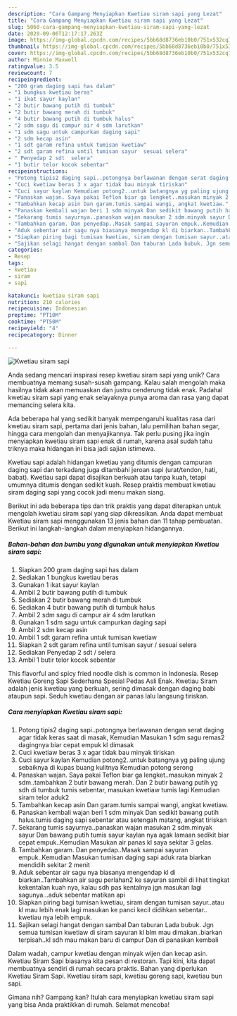 ```yaml
---
description: "Cara Gampang Menyiapkan Kwetiau siram sapi yang Lezat"
title: "Cara Gampang Menyiapkan Kwetiau siram sapi yang Lezat"
slug: 5060-cara-gampang-menyiapkan-kwetiau-siram-sapi-yang-lezat
date: 2020-09-06T12:17:17.263Z
image: https://img-global.cpcdn.com/recipes/5bb68d8736eb10b0/751x532cq70/kwetiau-siram-sapi-foto-resep-utama.jpg
thumbnail: https://img-global.cpcdn.com/recipes/5bb68d8736eb10b0/751x532cq70/kwetiau-siram-sapi-foto-resep-utama.jpg
cover: https://img-global.cpcdn.com/recipes/5bb68d8736eb10b0/751x532cq70/kwetiau-siram-sapi-foto-resep-utama.jpg
author: Minnie Maxwell
ratingvalue: 3.5
reviewcount: 7
recipeingredient:
- "200 gram daging sapi has dalam"
- "1 bungkus kwetiau beras"
- "1 ikat sayur kaylan"
- "2 butir bawang putih di tumbuk"
- "2 butir bawang merah di tumbuk"
- "4 butir bawang putih di tumbuk halus"
- "2 sdm sagu di campur air 4 sdm larutkan"
- "1 sdm sagu untuk campurkan daging sapi"
- "2 sdm kecap asin"
- "1 sdt garam refina untuk tumisan kwetiaw"
- "2 sdt garam refina until tumisan sayur  sesuai selera"
- " Penyedap 2 sdt  selera"
- "1 butir telor kocok sebentar"
recipeinstructions:
- "Potong tipis2 daging sapi..potongnya berlawanan dengan serat daging agar tidak keras saat di masak, Kemudian Masukan 1 sdm sagu remas2 dagingnya biar cepat empuk kl dimasak"
- "Cuci kwetiaw beras 3 x agar tidak bau minyak tiriskan"
- "Cuci sayur kaylan Kemudian potong2..untuk batangnya yg paling ujung sebaiknya di kupas buang kulitnya Kemudian potong serong"
- "Panaskan wajan. Saya pakai Teflon biar ga lengket..masukan minyak 2 sdm..tambahkan 2 butir bawang merah. Dan 2 butir bawang putih yg sdh di tumbuk tumis sebentar, masukan kwetiaw tumis lagi Kemudian siram telor aduk2"
- "Tambahkan kecap asin Dan garam.tumis sampai wangi, angkat kwetiaw."
- "Panaskan kembali wajan beri 1 sdm minyak Dan sedikit bawang putih halus.tumis daging sapi sebentar atau setengah matang, angkat tiriskan"
- "Sekarang tumis sayurnya..panaskan wajan masukan 2 sdm.minyak sayur Dan bawang putih tumis sayur kaylan nya agak lamaan sedikit biar cepat empuk..Kemudian Masukan air panas kl saya sekitar 3 gelas."
- "Tambahkan garam. Dan penyedap..Masak sampai sayuran empuk..Kemudian Masukan tumisan daging sapi aduk rata biarkan mendidih sekitar 2 menit"
- "Aduk sebentar air sagu nya biasanya mengendap kl di biarkan..Tambahkan air sagu perlahan2 ke sayuran sambil di lihat tingkat kekentalan kuah nya, kalau sdh pas kentalnya jgn masukan lagi sagunya...aduk sebentar matikan api"
- "Siapkan piring bagi tumisan kwetiau, siram dengan tumisan sayur..atau kl mau lebih enak lagi masukan ke panci kecil didihkan sebentar.. kwetiau nya lebih empuk."
- "Sajikan selagi hangat dengan sambal Dan taburan Lada bubuk. Jgn semua tumisan kwetiaw di siram sayuran kl blm mau dimakan..biarkan terpisah..kl sdh mau makan baru di campur Dan di panaskan kembali"
categories:
- Resep
tags:
- kwetiau
- siram
- sapi

katakunci: kwetiau siram sapi 
nutrition: 210 calories
recipecuisine: Indonesian
preptime: "PT10M"
cooktime: "PT50M"
recipeyield: "4"
recipecategory: Dinner

---
```



![Kwetiau siram sapi](https://img-global.cpcdn.com/recipes/5bb68d8736eb10b0/751x532cq70/kwetiau-siram-sapi-foto-resep-utama.jpg)

Anda sedang mencari inspirasi resep kwetiau siram sapi yang unik? Cara membuatnya memang susah-susah gampang. Kalau salah mengolah maka hasilnya tidak akan memuaskan dan justru cenderung tidak enak. Padahal kwetiau siram sapi yang enak selayaknya punya aroma dan rasa yang dapat memancing selera kita.

Ada beberapa hal yang sedikit banyak mempengaruhi kualitas rasa dari kwetiau siram sapi, pertama dari jenis bahan, lalu pemilihan bahan segar, hingga cara mengolah dan menyajikannya. Tak perlu pusing jika ingin menyiapkan kwetiau siram sapi enak di rumah, karena asal sudah tahu triknya maka hidangan ini bisa jadi sajian istimewa.

Kwetiau sapi adalah hidangan kwetiau yang ditumis dengan campuran daging sapi dan terkadang juga ditambahi jeroan sapi (urat/tendon, hati, babat). Kwetiau sapi dapat disajikan berkuah atau tanpa kuah, tetapi umumnya ditumis dengan sedikit kuah. Resep praktis membuat kwetiau siram daging sapi yang cocok jadi menu makan siang.


Berikut ini ada beberapa tips dan trik praktis yang dapat diterapkan untuk mengolah kwetiau siram sapi yang siap dikreasikan. Anda dapat membuat Kwetiau siram sapi menggunakan 13 jenis bahan dan 11 tahap pembuatan. Berikut ini langkah-langkah dalam menyiapkan hidangannya.

<!--inarticleads1-->

##### Bahan-bahan dan bumbu yang digunakan untuk menyiapkan Kwetiau siram sapi:

1. Siapkan 200 gram daging sapi has dalam
1. Sediakan 1 bungkus kwetiau beras
1. Gunakan 1 ikat sayur kaylan
1. Ambil 2 butir bawang putih di tumbuk
1. Sediakan 2 butir bawang merah di tumbuk
1. Sediakan 4 butir bawang putih di tumbuk halus
1. Ambil 2 sdm sagu di campur air 4 sdm larutkan
1. Gunakan 1 sdm sagu untuk campurkan daging sapi
1. Ambil 2 sdm kecap asin
1. Ambil 1 sdt garam refina untuk tumisan kwetiaw
1. Siapkan 2 sdt garam refina until tumisan sayur / sesuai selera
1. Sediakan  Penyedap 2 sdt / selera
1. Ambil 1 butir telor kocok sebentar


This flavorful and spicy fried noodle dish is common in Indonesia. Resep Kwetiau Goreng Sapi Sederhana Spesial Pedas Asli Enak. Kwetiau Siram adalah jenis kwetiau yang berkuah, sering dimasak dengan daging babi ataupun sapi. Seduh kwetiau dengan air panas lalu langsung tiriskan. 

<!--inarticleads2-->

##### Cara menyiapkan Kwetiau siram sapi:

1. Potong tipis2 daging sapi..potongnya berlawanan dengan serat daging agar tidak keras saat di masak, Kemudian Masukan 1 sdm sagu remas2 dagingnya biar cepat empuk kl dimasak
1. Cuci kwetiaw beras 3 x agar tidak bau minyak tiriskan
1. Cuci sayur kaylan Kemudian potong2..untuk batangnya yg paling ujung sebaiknya di kupas buang kulitnya Kemudian potong serong
1. Panaskan wajan. Saya pakai Teflon biar ga lengket..masukan minyak 2 sdm..tambahkan 2 butir bawang merah. Dan 2 butir bawang putih yg sdh di tumbuk tumis sebentar, masukan kwetiaw tumis lagi Kemudian siram telor aduk2
1. Tambahkan kecap asin Dan garam.tumis sampai wangi, angkat kwetiaw.
1. Panaskan kembali wajan beri 1 sdm minyak Dan sedikit bawang putih halus.tumis daging sapi sebentar atau setengah matang, angkat tiriskan
1. Sekarang tumis sayurnya..panaskan wajan masukan 2 sdm.minyak sayur Dan bawang putih tumis sayur kaylan nya agak lamaan sedikit biar cepat empuk..Kemudian Masukan air panas kl saya sekitar 3 gelas.
1. Tambahkan garam. Dan penyedap..Masak sampai sayuran empuk..Kemudian Masukan tumisan daging sapi aduk rata biarkan mendidih sekitar 2 menit
1. Aduk sebentar air sagu nya biasanya mengendap kl di biarkan..Tambahkan air sagu perlahan2 ke sayuran sambil di lihat tingkat kekentalan kuah nya, kalau sdh pas kentalnya jgn masukan lagi sagunya...aduk sebentar matikan api
1. Siapkan piring bagi tumisan kwetiau, siram dengan tumisan sayur..atau kl mau lebih enak lagi masukan ke panci kecil didihkan sebentar.. kwetiau nya lebih empuk.
1. Sajikan selagi hangat dengan sambal Dan taburan Lada bubuk. Jgn semua tumisan kwetiaw di siram sayuran kl blm mau dimakan..biarkan terpisah..kl sdh mau makan baru di campur Dan di panaskan kembali


Dalam wadah, campur kwetiau dengan minyak wijen dan kecap asin. Kwetiau Siram Sapi biasanya kita pesan di restoran. Tapi kini, kita dapat membuatnya sendiri di rumah secara praktis. Bahan yang diperlukan  Kwetiau Siram Sapi. Kwetiau siram sapi, kwetiau goreng sapi, kwetiau bun sapi. 

Gimana nih? Gampang kan? Itulah cara menyiapkan kwetiau siram sapi yang bisa Anda praktikkan di rumah. Selamat mencoba!
